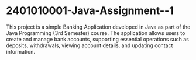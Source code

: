 # 2401010001-Java-Assignment--1
This project is a simple Banking Application developed in Java as part of the Java Programming (3rd Semester) course. The application allows users to create and manage bank accounts, supporting essential operations such as deposits, withdrawals, viewing account details, and updating contact information.
